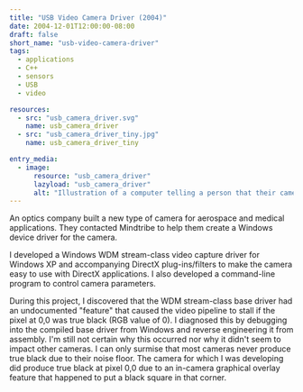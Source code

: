 ```yaml
---
title: "USB Video Camera Driver (2004)"
date: 2004-12-01T12:00:00-08:00
draft: false
short_name: "usb-video-camera-driver"
tags:
  - applications
  - C++
  - sensors
  - USB
  - video

resources:
  - src: "usb_camera_driver.svg"
    name: usb_camera_driver
  - src: "usb_camera_driver_tiny.jpg"
    name: usb_camera_driver_tiny

entry_media:
  - image:
      resource: "usb_camera_driver"
      lazyload: "usb_camera_driver"
      alt: "Illustration of a computer telling a person that their camera driver cannot be found and asking them if they would like to try writing one"
---
```

An optics company built a new type of camera for aerospace and medical applications. They contacted Mindtribe to help them create a Windows device driver for the camera.

I developed a Windows WDM stream-class video capture driver for Windows XP and accompanying DirectX plug-ins/filters to make the camera easy to use with DirectX applications. I also developed a command-line program to control camera parameters.

During this project, I discovered that the WDM stream-class base driver had an undocumented "feature" that caused the video pipeline to stall if the pixel at 0,0 was true black (RGB value of 0). I diagnosed this by debugging into the compiled base driver from Windows and reverse engineering it from assembly. I'm still not certain why this occurred nor why it didn't seem to impact other cameras. I can only surmise that most cameras never produce true black due to their noise floor. The camera for which I was developing did produce true black at pixel 0,0 due to an in-camera graphical overlay feature that happened to put a black square in that corner.
